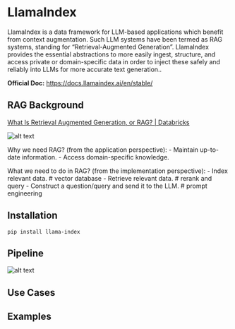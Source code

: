 # LlamaIndex

LlamaIndex is a data framework for LLM-based applications which benefit from context augmentation. Such LLM systems have been termed as RAG systems, standing for “Retrieval-Augmented Generation”. LlamaIndex provides the essential abstractions to more easily ingest, structure, and access private or domain-specific data in order to inject these safely and reliably into LLMs for more accurate text generation..

**Official Doc:** https://docs.llamaindex.ai/en/stable/

## RAG Background

[What Is Retrieval Augmented Generation, or RAG? | Databricks](https://www.databricks.com/glossary/retrieval-augmented-generation-rag)

![alt text](https://docs.llamaindex.ai/en/stable/_images/basic_rag.png)

Why we need RAG? (from the application perspective):
    - Maintain up-to-date information.
    - Access domain-specific knowledge.

What we need to do in RAG? (from the implementation perspective):
    - Index relevant data. # vector database
    - Retrieve relevant data. # rerank and query
    - Construct a question/query and send it to the LLM. # prompt engineering

## Installation
`pip install llama-index`

## Pipeline
![alt text](https://docs.llamaindex.ai/en/stable/_images/stages.png)

## Use Cases

## Examples